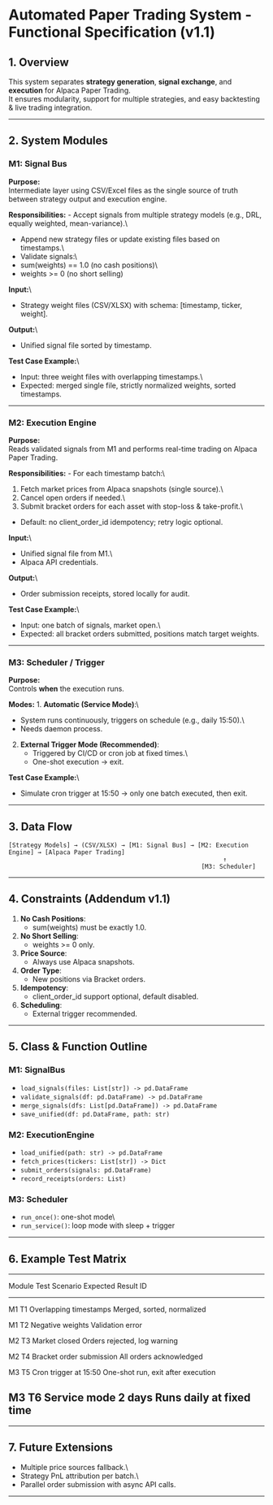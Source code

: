 # Automated Paper Trading System - Functional Specification (v1.1)

## 1. Overview

This system separates **strategy generation**, **signal exchange**, and
**execution** for Alpaca Paper Trading.\
It ensures modularity, support for multiple strategies, and easy
backtesting & live trading integration.

------------------------------------------------------------------------

## 2. System Modules

### M1: Signal Bus

**Purpose:**\
Intermediate layer using CSV/Excel files as the single source of truth
between strategy output and execution engine.

**Responsibilities:** - Accept signals from multiple strategy models
(e.g., DRL, equally weighted, mean-variance).\
- Append new strategy files or update existing files based on
timestamps.\
- Validate signals:\
- sum(weights) == 1.0 (no cash positions)\
- weights \>= 0 (no short selling)

**Input:**\
- Strategy weight files (CSV/XLSX) with schema: \[timestamp, ticker,
weight\].

**Output:**\
- Unified signal file sorted by timestamp.

**Test Case Example:**\
- Input: three weight files with overlapping timestamps.\
- Expected: merged single file, strictly normalized weights, sorted
timestamps.

------------------------------------------------------------------------

### M2: Execution Engine

**Purpose:**\
Reads validated signals from M1 and performs real-time trading on Alpaca
Paper Trading.

**Responsibilities:** - For each timestamp batch:\
1. Fetch market prices from Alpaca snapshots (single source).\
2. Cancel open orders if needed.\
3. Submit bracket orders for each asset with stop-loss & take-profit.\
- Default: no client_order_id idempotency; retry logic optional.

**Input:**\
- Unified signal file from M1.\
- Alpaca API credentials.

**Output:**\
- Order submission receipts, stored locally for audit.

**Test Case Example:**\
- Input: one batch of signals, market open.\
- Expected: all bracket orders submitted, positions match target
weights.

------------------------------------------------------------------------

### M3: Scheduler / Trigger

**Purpose:**\
Controls **when** the execution runs.

**Modes:** 1. **Automatic (Service Mode)**:\
- System runs continuously, triggers on schedule (e.g., daily 15:50).\
- Needs daemon process.

2.  **External Trigger Mode (Recommended)**:
    -   Triggered by CI/CD or cron job at fixed times.\
    -   One-shot execution → exit.

**Test Case Example:**\
- Simulate cron trigger at 15:50 → only one batch executed, then exit.

------------------------------------------------------------------------

## 3. Data Flow

    [Strategy Models] → (CSV/XLSX) → [M1: Signal Bus] → [M2: Execution Engine] → [Alpaca Paper Trading]
                                                               ↑
                                                         [M3: Scheduler]

------------------------------------------------------------------------

## 4. Constraints (Addendum v1.1)

1.  **No Cash Positions**:
    -   sum(weights) must be exactly 1.0.
2.  **No Short Selling**:
    -   weights \>= 0 only.
3.  **Price Source**:
    -   Always use Alpaca snapshots.
4.  **Order Type**:
    -   New positions via Bracket orders.
5.  **Idempotency**:
    -   client_order_id support optional, default disabled.
6.  **Scheduling**:
    -   External trigger recommended.

------------------------------------------------------------------------

## 5. Class & Function Outline

### M1: SignalBus

-   `load_signals(files: List[str]) -> pd.DataFrame`
-   `validate_signals(df: pd.DataFrame) -> pd.DataFrame`
-   `merge_signals(dfs: List[pd.DataFrame]) -> pd.DataFrame`
-   `save_unified(df: pd.DataFrame, path: str)`

### M2: ExecutionEngine

-   `load_unified(path: str) -> pd.DataFrame`
-   `fetch_prices(tickers: List[str]) -> Dict`
-   `submit_orders(signals: pd.DataFrame)`
-   `record_receipts(orders: List)`

### M3: Scheduler

-   `run_once()`: one-shot mode\
-   `run_service()`: loop mode with sleep + trigger

------------------------------------------------------------------------

## 6. Example Test Matrix

  ------------------------------------------------------------------------
  Module    Test   Scenario                  Expected Result
            ID                               
  --------- ------ ------------------------- -----------------------------
  M1        T1     Overlapping timestamps    Merged, sorted, normalized

  M1        T2     Negative weights          Validation error

  M2        T3     Market closed             Orders rejected, log warning

  M2        T4     Bracket order submission  All orders acknowledged

  M3        T5     Cron trigger at 15:50     One-shot run, exit after
                                             execution

  M3        T6     Service mode 2 days       Runs daily at fixed time
  ------------------------------------------------------------------------

------------------------------------------------------------------------

## 7. Future Extensions

-   Multiple price sources fallback.\
-   Strategy PnL attribution per batch.\
-   Parallel order submission with async API calls.

------------------------------------------------------------------------

